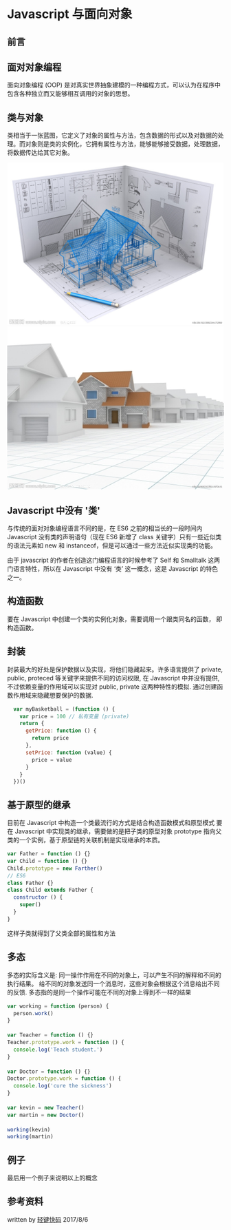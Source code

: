 # Javascript 与面向对象

## 前言

## 面对对象编程

面向对象编程 (OOP) 是对真实世界抽象建模的一种编程方式，可以认为在程序中包含各种独立而又能够相互调用的对象的思想。

## 类与对象

类相当于一张蓝图，它定义了对象的属性与方法，包含数据的形式以及对数据的处理。而对象则是类的实例化，它拥有属性与方法，能够能够接受数据，处理数据，将数据传达给其它对象。

![类](../imgs/class.jpg)
![对象](../imgs/object.jpg)

## Javascript 中没有 '类'

与传统的面对对象编程语言不同的是，在 ES6 之前的相当长的一段时间内 Javascript 没有类的声明语句（现在 ES6 新增了 class 关键字）只有一些近似类的语法元素如 new 和 instanceof，但是可以通过一些方法近似实现类的功能。

由于 javascript 的作者在创造这门编程语言的时候参考了 Self 和 Smalltalk 这两门语言特性，所以在 Javascript 中没有 ‘类’ 这一概念，这是 Javascript 的特色之一。

## 构造函数

要在 Javascript 中创建一个类的实例化对象，需要调用一个跟类同名的函数， 即构造函数。

## 封装

封装最大的好处是保护数据以及实现，将他们隐藏起来。许多语言提供了 private, public, proteced 等关键字来提供不同的访问权限, 在 Javascript 中并没有提供, 不过依赖变量的作用域可以实现对 public, private 这两种特性的模拟. 通过创建函数作用域来隐藏想要保护的数据.

```js
  var myBasketball = (function () {
    var price = 100 // 私有变量 (private)
    return {
      getPrice: function () {
        return price
      },
      setPrice: function (value) {
        price = value
      }
    }
  })()
```

## 基于原型的继承

目前在 Javascript 中构造一个类最流行的方式是结合构造函数模式和原型模式
要在 Javascript 中实现类的继承，需要做的是把子类的原型对象 prototype 指向父类的一个实例，基于原型链的关联机制是实现继承的本质。

```js
var Father = function () {}
var Child = function () {}
Child.prototype = new Farther()
// ES6
class Father {}
class Child extends Father {
  constructor () {
    super()
  }
}
```

这样子类就得到了父类全部的属性和方法

## 多态

多态的实际含义是: 同一操作作用在不同的对象上，可以产生不同的解释和不同的执行结果。 给不同的对象发送同一个消息时，这些对象会根据这个消息给出不同的反馈.
多态指的是同一个操作可能在不同的对象上得到不一样的结果

```js
var working = function (person) {
  person.work()
}

var Teacher = function () {}
Teacher.prototype.work = function () {
  console.log('Teach student.')
}

var Doctor = function () {}
Doctor.prototype.work = function () {
  console.log('cure the sickness')
}

var kevin = new Teacher()
var martin = new Doctor()

working(kevin)
working(martin)

```

## 例子

最后用一个例子来说明以上的概念

## 参考资料

written by [轻键快码](https://www.github.com/xrr2016) 2017/8/6


